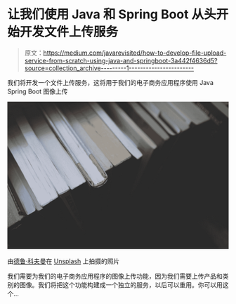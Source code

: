 # 让我们使用 Java 和 Spring Boot 从头开始开发文件上传服务

> 原文：<https://medium.com/javarevisited/how-to-develop-file-upload-service-from-scratch-using-java-and-springboot-3a442f4636d5?source=collection_archive---------1----------------------->

我们将开发一个文件上传服务，这将用于我们的电子商务应用程序使用 Java Spring Boot 图像上传

![](img/241d1d1aef153a194eab253351ba4843.png)

由[德鲁·科夫曼](https://unsplash.com/@drewcoffman?utm_source=medium&utm_medium=referral)在 [Unsplash](https://unsplash.com?utm_source=medium&utm_medium=referral) 上拍摄的照片

我们需要为我们的电子商务应用程序的图像上传功能，因为我们需要上传产品和类别的图像。我们将把这个功能构建成一个独立的服务，以后可以重用。你可以用这个…